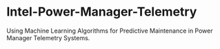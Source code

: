 # Intel-Power-Manager-Telemetry
Using Machine Learning Algorithms for Predictive Maintenance in Power Manager Telemetry Systems.
